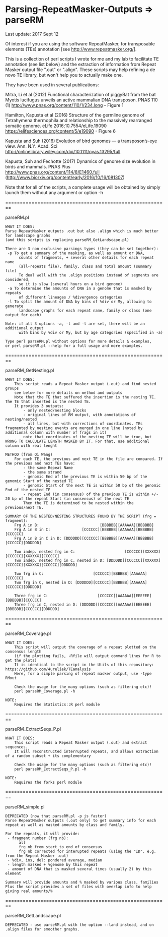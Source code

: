 Parsing-RepeatMasker-Outputs => parseRM
========================================================
Last update: 2017 Sept 12


Of interest if you are using the software RepeatMasker, 
for transposable elements (TEs) annotation [see http://www.repeatmasker.org/].

This is a collection of perl scripts I wrote for me and my lab to facilitate TE annotation 
(see list below) and the extraction of information from Repeat Masker output file ".out" or ".align".
These scripts may help refining a de novo TE library, but won't help you to actually make one.

They have been used in several publications:
   
   Mitra, Li et al (2012) Functional characterization of piggyBat from the bat Myotis lucifugus 
       unveils an active mammalian DNA transposon. PNAS 110 (1) 
       http://www.pnas.org/content/110/1/234.long - Figure 1

   Hamilton, Kapusta et al (2016) Structure of the germline genome of Tetrahymena thermophila 
       and relationship to the massively rearranged somatic genome. eLife 2016;10.7554/eLife.19090 
       https://elifesciences.org/content/5/e19090 - Figure 6

   Kapusta and Suh (2016) Evolution of bird genomes — a transposon’s-eye view. Ann. N.Y. Acad. Sci
       http://onlinelibrary.wiley.com/doi/10.1111/nyas.13295/full

   Kapusta, Suh and Fechotte (2017) Dynamics of genome size evolution in birds and mammals. PNAS Plus
       http://www.pnas.org/content/114/8/E1460.full
       (http://www.biorxiv.org/content/early/2016/10/16/081307)

Note that for all of the scripts, a complete usage will be obtained by simply launch them without any argument or option -h

========================================================

parseRM.pl

    WHAT IT DOES:
    Parse RepeatMasker outputs .out but also .align which is much better for landscape graphs
    (and this scripts is replacing parseRM_GetLandscape.pl)
    
    There are 3 non exclusive parsings types (they can be set together):
     -p To get a summary of the masking, as well as amount or DNA, 
          counts of fragments, + several other details for each repeat name 
          (all-repeats file), family, class and total amount (summary file)
          To deal well with the .align positions instead of segments are considered, 
	      so it is slow (several hours on a bird genome)
     -a To determine the amounts of DNA in a genome that is masked by repeats 
          of different lineages / %divergence categories
     -l To split the amount of DNA by bins of %div or My, allowing to generate 
          landscape graphs for each repeat name, family or class (one output for each)
	
    Note: if all 3 options -a, -t and -l are set, there will be an additional output 
          with bins by %div or My, but by age categories (specified in -a) 
    
    Type perl parseRM.pl without options for more details & examples, 
    or perl parseRM.pl --help for a full usage and more examples.

========================================================

parseRM_GetNesting.pl

    WHAT IT DOES: 
        This script reads a Repeat Masker output (.out) and find nested groups
        see below for more details on method and outputs
        Note that the TE that suffered the insertion is the nesting TE. The TE that inserted is the nested TE.
        It provides 3 outputs:
            - only nested/nesting blocks
            - original lines of RM output, with annotations of nesting/nested
            - all lines, but with corrections of coordinates. TEs fragmented by nesting events are merged in one line (noted by additional column with number of frags in it)
            note that coordinates of the nesting TE will be true, but WRONG TO CALCULATE LENGTH MASKED BY IT. For that, use additional column with real lenght
	 
    METHOD (from Qi Wang)
        For each TE, the previous and next TE in the file are compared. If the previous and next TEs have:
            - the same Repeat Name
            - the same strand
            - genomic End of the previous TE is within 50 bp of the genomic Start of the nested TE
            - genomic Start of the next TE is within 50 bp of the genomic End of the nested TE
            - repeat End (in consensus) of the previous TE is within +/- 20 bp of the repeat Start (in consensus) of the next TE
            Then the TE is determined to be nested within the previous/next TE.
	 
    SUMMARY OF THE NESTED/NESTING STRUCTURES FOUND BY THE SCRIPT (frg = fragment):
        Frg A in B:                           [BBBBBB][AAAAAA][BBBBBB]
        Frg A in B in C:              [CCCCCC][BBBBBB][AAAAAA][BBBBBB][CCCCCC]
        Frg A in B in C in D: [DDDDDD][CCCCCC][BBBBBB][AAAAAA][BBBBBB][CCCCCC][DDDDDD]
		
        Two indep. nested frg in C:                      [CCCCCC][XXXXXX][CCCCCC][XXXXXX][CCCCCC]
        Two indep. nested frg in C, nested in D: [DDDDDD][CCCCCC][XXXXXX][CCCCCC][XXXXXX][CCCCCC][DDDDDD]	
		
        Two frg in C:                      [CCCCCC][BBBBBB][AAAAAA][CCCCCC]
        Two frg in C, nested in D: [DDDDDD][CCCCCC][BBBBBB][AAAAAA][CCCCCC][DDDDDD]
		   
        Three frg in C:                      [CCCCCC][AAAAAA][EEEEEE][BBBBBB][CCCCCC]
        Three frg in C, nested in D: [DDDDDD][CCCCCC][AAAAAA][EEEEEE][BBBBBB][CCCCCC][DDDDDD]
		
========================================================

parseRM_Coverage.pl

    WHAT IT DOES: 
        This script will output the coverage of a repeat plotted on the consensus length
        (if the plotting fails, -Rfile will output command lines for R to get the plots) 
        It is identical to the script in the Utils of this repository: https://github.com/4ureliek/TEanalysis
        Here, for a simple parsing of repeat masker output, use -type RMout

        Check the usage for the many options (such as filtering etc)!
        perl parseRM_Coverage.pl -h

    NOTE: 
        Requires the Statistics::R perl module
        
========================================================

parseRM_ExtractSeqs_P.pl

    WHAT IT DOES: 
        This script reads a Repeat Masker output (.out) and extract sequences.
        It will reconstructed interrupted repeats, and allows extraction of a random subset + its complementary
  
        Check the usage for the many options (such as filtering etc)!
        perl parseRM_ExtractSeqs_P.pl -h
 
    NOTE: 
        Requires the forks perl module
        
========================================================

parseRM_simple.pl

    DEPRECATED (now that parseRM.pl -p is faster)
    Parse RepeatMasker outputs (.out only) to get summary info for each repeat as well as masked amounts by class and family.
    
    For the repeats, it will provide:
     - fragment number (frg nb): 
          all
          frg nb from start to end of consensus
          frg nb corrected for interupted repeats (using the "ID". e.g. from the Repeat Masker .out)
     - %div, ins, del: pondered average, median
     - length masked + %genome by this repeat
     - amount of DNA that is masked several times (usually 2) by this element 
      
    Summary will provide amounts and % masked by various class, families
    Plus the script provides a set of files with overlap info to help giving real amounts/%

========================================================

parseRM_GetLandscape.pl

    DEPRECATED - use parseRM.pl with the option --land instead, and on .align files for smoother graphs.
